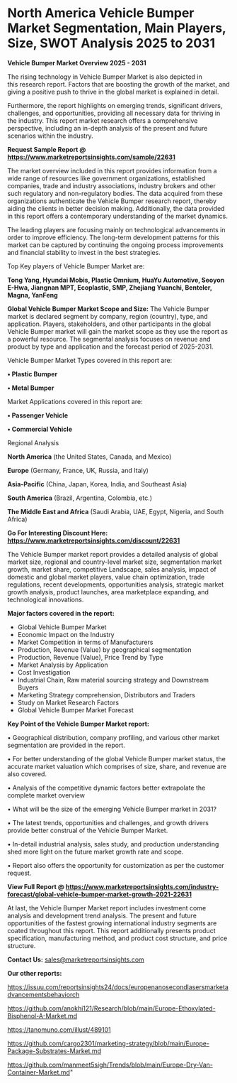 # North America Vehicle Bumper Market Segmentation, Main Players, Size, SWOT Analysis 2025 to 2031

<Strong> Vehicle Bumper Market Overview 2025 - 2031</strong>

The rising technology in Vehicle Bumper Market is also depicted in this research report. Factors that are boosting the growth of the market, and giving a positive push to thrive in the global market is explained in detail.

Furthermore, the report highlights on emerging trends, significant drivers, challenges, and opportunities, providing all necessary data for thriving in the industry. This report market research offers a comprehensive perspective, including an in-depth analysis of the present and future scenarios within the industry.

<strong>Request Sample Report @ <a href=https://www.marketreportsinsights.com/sample/22631>https://www.marketreportsinsights.com/sample/22631</a></strong>

The market overview included in this report provides information from a wide range of resources like government organizations, established companies, trade and industry associations, industry brokers and other such regulatory and non-regulatory bodies. The data acquired from these organizations authenticate the Vehicle Bumper research report, thereby aiding the clients in better decision making. Additionally, the data provided in this report offers a contemporary understanding of the market dynamics.

The leading players are focusing mainly on technological advancements in order to improve efficiency. The long-term development patterns for this market can be captured by continuing the ongoing process improvements and financial stability to invest in the best strategies.

Top Key players of Vehicle Bumper Market are:

<strong>Tong Yang, Hyundai Mobis, Plastic Omnium, HuaYu Automotive, Seoyon E-Hwa, Jiangnan MPT, Ecoplastic, SMP, Zhejiang Yuanchi, Benteler, Magna, YanFeng</strong>

<strong><b>Global Vehicle Bumper Market Scope and Size:</b></strong>
The Vehicle Bumper market is declared segment by company, region (country), type, and application. Players, stakeholders, and other participants in the global Vehicle Bumper market will gain the market scope as they use the report as a powerful resource. The segmental analysis focuses on revenue and product by type and application and the forecast period of 2025-2031.

Vehicle Bumper Market Types covered in this report are:

<strong>• Plastic Bumper

• Metal Bumper</strong>

Market Applications covered in this report are:

<strong>• Passenger Vehicle

• Commercial Vehicle</strong> 

Regional Analysis

<strong>North America</strong> (the United States, Canada, and Mexico)

<strong>Europe</strong> (Germany, France, UK, Russia, and Italy)

<strong>Asia-Pacific</strong> (China, Japan, Korea, India, and Southeast Asia)

<strong>South America</strong> (Brazil, Argentina, Colombia, etc.)

<strong>The Middle East and Africa</strong> (Saudi Arabia, UAE, Egypt, Nigeria, and South Africa)

<strong>Go For Interesting Discount Here: <a href=https://www.marketreportsinsights.com/discount/22631>https://www.marketreportsinsights.com/discount/22631</a></strong>

The Vehicle Bumper market report provides a detailed analysis of global market size, regional and country-level market size, segmentation market growth, market share, competitive Landscape, sales analysis, impact of domestic and global market players, value chain optimization, trade regulations, recent developments, opportunities analysis, strategic market growth analysis, product launches, area marketplace expanding, and technological innovations.

<strong><b>Major factors covered in the report:</b></strong>
<ul>
  <li>Global Vehicle Bumper Market </li>
  <li>Economic Impact on the Industry</li>
  <li>Market Competition in terms of Manufacturers</li>
  <li>Production, Revenue (Value) by geographical segmentation</li>
  <li>Production, Revenue (Value), Price Trend by Type</li>
  <li>Market Analysis by Application</li>
  <li>Cost Investigation</li>
  <li>Industrial Chain, Raw material sourcing strategy and Downstream Buyers</li>
  <li>Marketing Strategy comprehension, Distributors and Traders</li>
  <li>Study on Market Research Factors</li>
  <li>Global Vehicle Bumper Market Forecast</li>
</ul>

<strong><b>Key Point of the Vehicle Bumper Market report:</b></strong>

• Geographical distribution, company profiling, and various other market segmentation are provided in the report.

• For better understanding of the global Vehicle Bumper market status, the accurate market valuation which comprises of size, share, and revenue are also covered.

• Analysis of the competitive dynamic factors better extrapolate the complete market overview

• What will be the size of the emerging Vehicle Bumper market in 2031?

• The latest trends, opportunities and challenges, and growth drivers provide better construal of the Vehicle Bumper Market.

• In-detail industrial analysis, sales study, and production understanding shed more light on the future market growth rate and scope.

• Report also offers the opportunity for customization as per the customer request.

<strong><b>View Full Report @ <a href=https://www.marketreportsinsights.com/industry-forecast/global-vehicle-bumper-market-growth-2021-22631>https://www.marketreportsinsights.com/industry-forecast/global-vehicle-bumper-market-growth-2021-22631</a></b></strong>


At last, the Vehicle Bumper Market report includes investment come analysis and development trend analysis. The present and future opportunities of the fastest growing international industry segments are coated throughout this report. This report additionally presents product specification, manufacturing method, and product cost structure, and price structure.

<strong>Contact Us:</strong>
sales@marketreportsinsights.com

<strong>Our other reports:</strong>

<a href=https://issuu.com/reportsinsights24/docs/europenanosecondlasersmarketadvancementsbehaviorch>https://issuu.com/reportsinsights24/docs/europenanosecondlasersmarketadvancementsbehaviorch</a>

<a href=https://github.com/anokhi121/Research/blob/main/Europe-Ethoxylated-Bisphenol-A-Market.md>https://github.com/anokhi121/Research/blob/main/Europe-Ethoxylated-Bisphenol-A-Market.md</a>

<a href=https://tanomuno.com/illust/489101>https://tanomuno.com/illust/489101</a>

<a href=https://github.com/cargo2301/marketing-strategy/blob/main/Europe-Package-Substrates-Market.md>https://github.com/cargo2301/marketing-strategy/blob/main/Europe-Package-Substrates-Market.md</a>

<a href=https://github.com/manmeet5sigh/Trends/blob/main/Europe-Dry-Van-Container-Market.md>https://github.com/manmeet5sigh/Trends/blob/main/Europe-Dry-Van-Container-Market.md</a>"
